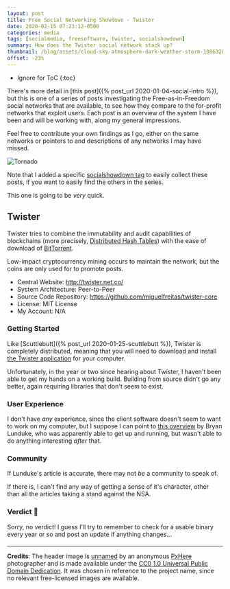 ```yaml
---
layout: post
title: Free Social Networking Showdown - Twister
date: 2020-02-15 07:23:12-0500
categories: media
tags: [socialmedia, freesoftware, twister, socialshowdown]
summary: How does the Twister social network stack up?
thumbnail: /blog/assets/cloud-sky-atmosphere-dark-weather-storm-1086328-pxhere.com.jpg
offset: -23%
---
```


* Ignore for ToC
{:toc}

There's more detail in [this post]({% post_url 2020-01-04-social-intro %}), but this is one of a series of posts investigating the Free-as-in-Freedom social networks that are available, to see how they compare to the for-profit networks that exploit users.  Each post is an overview of the system I have been and will be working with, along my general impressions.

Feel free to contribute your own findings as I go, either on the same networks or pointers to and descriptions of any networks I may have missed.

![Tornado](/blog/assets/cloud-sky-atmosphere-dark-weather-storm-1086328-pxhere.com.jpg "It's a twister!")

Note that I added a specific [socialshowdown tag](/blog/tag/socialmedia/) to easily collect these posts, if you want to easily find the others in the series.

This one is going to be *very* quick.

## Twister

Twister tries to combine the immutability and audit capabilities of blockchains (more precisely, [Distributed Hash Tables](https://en.wikipedia.org/wiki/Distributed_hash_table)) with the ease of download of [BitTorrent](https://en.wikipedia.org/wiki/BitTorrent).

Low-impact cryptocurrency mining occurs to maintain the network, but the coins are only used for to promote posts.

 * Central Website:  <http://twister.net.co/>
 * System Architecture:  Peer-to-Peer
 * Source Code Repository:  <https://github.com/miguelfreitas/twister-core>
 * License:  MIT License
 * My Account:  N/A

### Getting Started

Like [Scuttlebutt]({% post_url 2020-01-25-scuttlebutt %}), Twister is completely distributed, meaning that you will need to download and install [the Twister application](http://twister.net.co/?page_id=23) for your computer.

Unfortunately, in the year or two since hearing about Twister, I haven't been able to get my hands on a working build.  Building from source didn't go any better, again requiring libraries that don't seem to exist.

### User Experience

I don't have *any* experience, since the client software doesn't seem to want to work on my computer, but I suppose I can point to [this overview](https://www.networkworld.com/article/2226176/opensource-subnet/test-driving-twister--the-nsa-proof-twitter-clone.html) by Bryan Lunduke, who was apparently able to get up and running, but wasn't able to do anything interesting _after_ that.

### Community

If Lunduke's article is accurate, there may not *be* a community to speak of.

If there is, I can't find any way of getting a sense of it's character, other than all the articles taking a stand against the NSA.

### Verdict 🤷

Sorry, no verdict!  I guess I'll try to remember to check for a usable binary every year or so and post an update if anything changes...

#### <i class="far fa-handshake"></i>

* * *

**Credits**:  The header image is [unnamed](https://pxhere.com/en/photo/1086328) by an anonymous [PxHere](https://pxhere.com/) photographer and is made available under the [CC0 1.0 Universal Public Domain Dedication](https://creativecommons.org/publicdomain/zero/1.0/).  It was chosen in reference to the project name, since no relevant free-licensed images are available.
